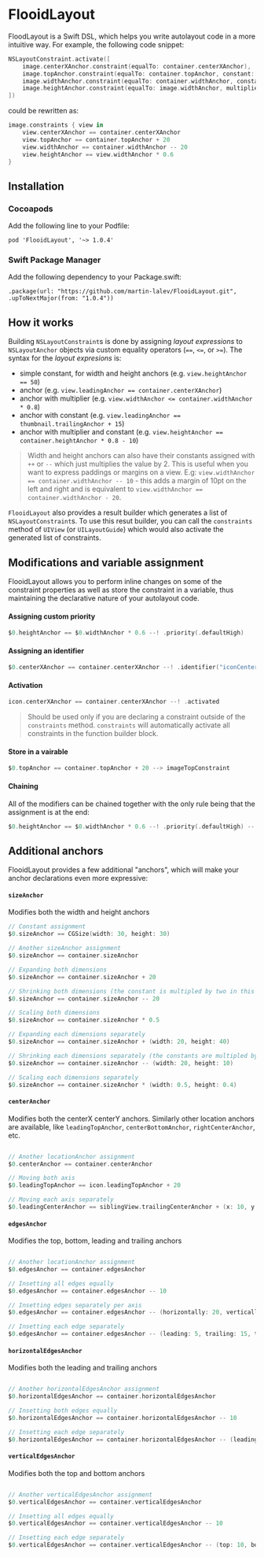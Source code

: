 # FlooidLayout

FloodLayout is a Swift DSL, which helps you write autolayout code in a more intuitive way. For example, the following code snippet:

```swift
NSLayoutConstraint.activate([
    image.centerXAnchor.constraint(equalTo: container.centerXAnchor),
    image.topAnchor.constraint(equalTo: container.topAnchor, constant: 20),
    image.widthAnchor.constraint(equalTo: container.widthAnchor, constant: -2*20),
    image.heightAnchor.constraint(equalTo: image.widthAnchor, multiplier: 0.6)
])
```

could be rewritten as:

```swift
image.constraints { view in
    view.centerXAnchor == container.centerXAnchor
    view.topAnchor == container.topAnchor + 20
    view.widthAnchor == container.widthAnchor -- 20
    view.heightAnchor == view.widthAnchor * 0.6
}
```
## Installation

### Cocoapods

Add the following line to your Podfile:

```
pod 'FlooidLayout', '~> 1.0.4'
```

### Swift Package Manager

Add the following dependency to your Package.swift:

```
.package(url: "https://github.com/martin-lalev/FlooidLayout.git", .upToNextMajor(from: "1.0.4"))
```

## How it works

Building `NSLayoutConstraint`s is done by assigning _layout expressions_ to `NSLayoutAnchor` objects via custom equality operators (`==`, `<=`, or `>=`). The syntax for the _layout expresions_ is:
* simple constant, for width and height anchors (e.g. `view.heightAnchor == 50`) 
* anchor (e.g. `view.leadingAnchor == container.centerXAnchor`)
* anchor with multiplier (e.g. `view.widthAnchor <= container.widthAnchor * 0.8`)
* anchor with constant (e.g. `view.leadingAnchor == thumbnail.trailingAnchor + 15`)
* anchor with multiplier and constant (e.g. `view.heightAnchor == container.heightAnchor * 0.8 - 10`)
> Width and height anchors can also have their constants assigned with `++` or `--` which just multiplies the value by 2. This is useful when you want to express paddings or margins on a view. E.g: `view.widthAnchor == container.widthAnchor -- 10` - this adds a margin of 10pt on the left and right and is equivalent to `view.widthAnchor == container.widthAnchor - 20`.

`FlooidLayout` also provides a result builder which generates a list of `NSLayoutConstraint`s. To use this resut builder, you can call the `constraints` method of  `UIView` (or `UILayoutGuide`) which would also activate the generated list of constraints.

## Modifications and variable assignment

FlooidLayout allows you to perform inline changes on some of the constraint properties as well as store the constraint in a variable, thus maintaining the declarative nature of your autolayout code.

#### Assigning custom priority

```swift
$0.heightAnchor == $0.widthAnchor * 0.6 --! .priority(.defaultHigh)
```

#### Assigning an identifier

```swift
$0.centerXAnchor == container.centerXAnchor --! .identifier("iconCenterX")
```

#### Activation

```swift
icon.centerXAnchor == container.centerXAnchor --! .activated
```
> Should be used only if you are declaring a constraint outside of the `constraints` method. `constraints` will automatically activate all constraints in the function builder block.

#### Store in a vairable

```swift
$0.topAnchor == container.topAnchor + 20 --> imageTopConstraint
```

#### Chaining

All of the modifiers can be chained together with the only rule being that the assignment is at the end:

```swift
$0.heightAnchor == $0.widthAnchor * 0.6 --! .priority(.defaultHigh) --! .identifier("iconHeight") --> iconHeightConstraint
```

## Additional anchors

FlooidLayout provides a few additional "anchors", which will make your anchor declarations even more expressive:

#### `sizeAnchor`

Modifies both the width and height anchors

```swift
// Constant assignment
$0.sizeAnchor == CGSize(width: 30, height: 30)

// Another sizeAnchor assignment
$0.sizeAnchor == container.sizeAnchor

// Expanding both dimensions
$0.sizeAnchor == container.sizeAnchor + 20

// Shrinking both dimensions (the constant is multipled by two in this example)
$0.sizeAnchor == container.sizeAnchor -- 20

// Scaling both dimensions
$0.sizeAnchor == container.sizeAnchor * 0.5

// Expanding each dimensions separately
$0.sizeAnchor == container.sizeAnchor + (width: 20, height: 40)

// Shrinking each dimensions separately (the constants are multipled by two in this example)
$0.sizeAnchor == container.sizeAnchor -- (width: 20, height: 10)

// Scaling each dimensions separately
$0.sizeAnchor == container.sizeAnchor * (width: 0.5, height: 0.4)
```

#### `centerAnchor`

Modifies both the centerX centerY anchors. Similarly other location anchors are available, like `leadingTopAnchor`, `centerBottomAnchor`, `rightCenterAnchor`, etc.

```swift

// Another locationAnchor assignment
$0.centerAnchor == container.centerAnchor

// Moving both axis
$0.leadingTopAnchor == icon.leadingTopAnchor + 20

// Moving each axis separately
$0.leadingCenterAnchor == siblingView.trailingCenterAnchor + (x: 10, y: 0)
```

#### `edgesAnchor`

Modifies the top, bottom, leading and trailing anchors

```swift

// Another locationAnchor assignment
$0.edgesAnchor == container.edgesAnchor

// Insetting all edges equally
$0.edgesAnchor == container.edgesAnchor -- 10

// Insetting edges separately per axis
$0.edgesAnchor == container.edgesAnchor -- (horizontally: 20, vertically: 10)

// Insetting each edge separately
$0.edgesAnchor == container.edgesAnchor -- (leading: 5, trailing: 15, top: 10, bottom: 20)
```

#### `horizontalEdgesAnchor`

Modifies both the leading and trailing anchors

```swift

// Another horizontalEdgesAnchor assignment
$0.horizontalEdgesAnchor == container.horizontalEdgesAnchor

// Insetting both edges equally
$0.horizontalEdgesAnchor == container.horizontalEdgesAnchor -- 10

// Insetting each edge separately
$0.horizontalEdgesAnchor == container.horizontalEdgesAnchor -- (leading: 5, trailing: 15)
```

#### `verticalEdgesAnchor`

Modifies both the top and bottom anchors

```swift

// Another verticalEdgesAnchor assignment
$0.verticalEdgesAnchor == container.verticalEdgesAnchor

// Insetting all edges equally
$0.verticalEdgesAnchor == container.verticalEdgesAnchor -- 10

// Insetting each edge separately
$0.verticalEdgesAnchor == container.verticalEdgesAnchor -- (top: 10, bottom: 20)
```

